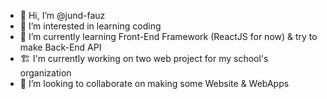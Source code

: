 - 👋 Hi, I’m @jund-fauz
- 👀 I’m interested in learning coding
- 🌱 I’m currently learning Front-End Framework (ReactJS for now) & try to make Back-End API
- 🏗️ I'm currently working on two web project for my school's organization
- 💞️ I’m looking to collaborate on making some Website & WebApps
